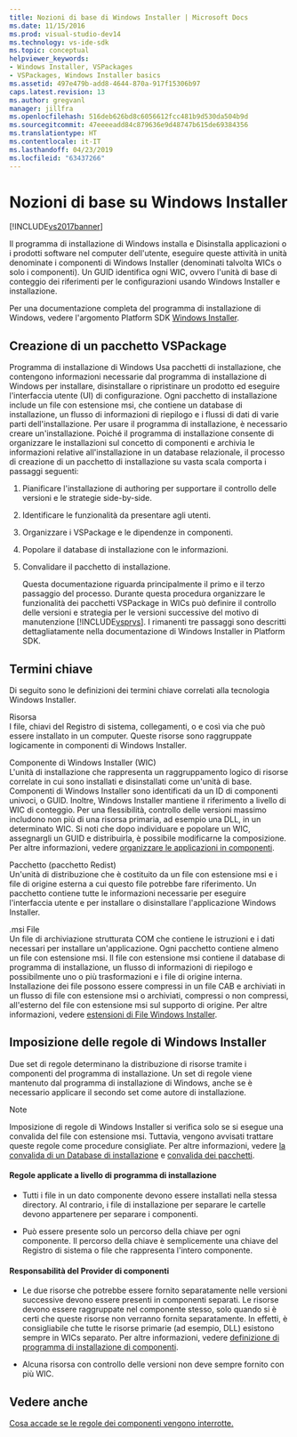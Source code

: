 ```yaml
---
title: Nozioni di base di Windows Installer | Microsoft Docs
ms.date: 11/15/2016
ms.prod: visual-studio-dev14
ms.technology: vs-ide-sdk
ms.topic: conceptual
helpviewer_keywords:
- Windows Installer, VSPackages
- VSPackages, Windows Installer basics
ms.assetid: 497e479b-add8-4644-870a-917f15306b97
caps.latest.revision: 13
ms.author: gregvanl
manager: jillfra
ms.openlocfilehash: 516deb626bd8c6056612fcc481b9d530da504b9d
ms.sourcegitcommit: 47eeeeadd84c879636e9d48747b615de69384356
ms.translationtype: HT
ms.contentlocale: it-IT
ms.lasthandoff: 04/23/2019
ms.locfileid: "63437266"
---
```

# <a name="windows-installer-basics"></a>Nozioni di base su Windows Installer
[!INCLUDE[vs2017banner](../../includes/vs2017banner.md)]

Il programma di installazione di Windows installa e Disinstalla applicazioni o i prodotti software nel computer dell'utente, eseguire queste attività in unità denominate i componenti di Windows Installer (denominati talvolta WICs o solo i componenti). Un GUID identifica ogni WIC, ovvero l'unità di base di conteggio dei riferimenti per le configurazioni usando Windows Installer e installazione.  
  
 Per una documentazione completa del programma di installazione di Windows, vedere l'argomento Platform SDK [Windows Installer](/previous-versions/2kt85ked(v=vs.120)).  
  
## <a name="authoring-a-vspackage"></a>Creazione di un pacchetto VSPackage  
 Programma di installazione di Windows Usa pacchetti di installazione, che contengono informazioni necessarie dal programma di installazione di Windows per installare, disinstallare o ripristinare un prodotto ed eseguire l'interfaccia utente (UI) di configurazione. Ogni pacchetto di installazione include un file con estensione msi, che contiene un database di installazione, un flusso di informazioni di riepilogo e i flussi di dati di varie parti dell'installazione. Per usare il programma di installazione, è necessario creare un'installazione. Poiché il programma di installazione consente di organizzare le installazioni sul concetto di componenti e archivia le informazioni relative all'installazione in un database relazionale, il processo di creazione di un pacchetto di installazione su vasta scala comporta i passaggi seguenti:  
  
1. Pianificare l'installazione di authoring per supportare il controllo delle versioni e le strategie side-by-side.  
  
2. Identificare le funzionalità da presentare agli utenti.  
  
3. Organizzare i VSPackage e le dipendenze in componenti.  
  
4. Popolare il database di installazione con le informazioni.  
  
5. Convalidare il pacchetto di installazione.  
  
   Questa documentazione riguarda principalmente il primo e il terzo passaggio del processo. Durante questa procedura organizzare le funzionalità dei pacchetti VSPackage in WICs può definire il controllo delle versioni e strategia per le versioni successive del motivo di manutenzione [!INCLUDE[vsprvs](../../includes/vsprvs-md.md)]. I rimanenti tre passaggi sono descritti dettagliatamente nella documentazione di Windows Installer in Platform SDK.  
  
## <a name="key-terms"></a>Termini chiave  
 Di seguito sono le definizioni dei termini chiave correlati alla tecnologia Windows Installer.  
  
 Risorsa  
 I file, chiavi del Registro di sistema, collegamenti, o e così via che può essere installato in un computer. Queste risorse sono raggruppate logicamente in componenti di Windows Installer.  
  
 Componente di Windows Installer (WIC)  
 L'unità di installazione che rappresenta un raggruppamento logico di risorse correlate in cui sono installati e disinstallati come un'unità di base. Componenti di Windows Installer sono identificati da un ID di componenti univoci, o GUID. Inoltre, Windows Installer mantiene il riferimento a livello di WIC di conteggio. Per una flessibilità, controllo delle versioni massimo includono non più di una risorsa primaria, ad esempio una DLL, in un determinato WIC. Si noti che dopo individuare e popolare un WIC, assegnargli un GUID e distribuirla, è possibile modificarne la composizione. Per altre informazioni, vedere [organizzare le applicazioni in componenti](http://msdn.microsoft.com/library/aa370561.aspx).  
  
 Pacchetto (pacchetto Redist)  
 Un'unità di distribuzione che è costituito da un file con estensione msi e i file di origine esterna a cui questo file potrebbe fare riferimento. Un pacchetto contiene tutte le informazioni necessarie per eseguire l'interfaccia utente e per installare o disinstallare l'applicazione Windows Installer.  
  
 .msi File  
 Un file di archiviazione strutturata COM che contiene le istruzioni e i dati necessari per installare un'applicazione. Ogni pacchetto contiene almeno un file con estensione msi. Il file con estensione msi contiene il database di programma di installazione, un flusso di informazioni di riepilogo e possibilmente uno o più trasformazioni e i file di origine interna. Installazione dei file possono essere compressi in un file CAB e archiviati in un flusso di file con estensione msi o archiviati, compressi o non compressi, all'esterno del file con estensione msi sul supporto di origine. Per altre informazioni, vedere [estensioni di File Windows Installer](http://msdn.microsoft.com/library/aa372842\(VS.85\).aspx).  
  
## <a name="windows-installer-rules-enforcement"></a>Imposizione delle regole di Windows Installer  
 Due set di regole determinano la distribuzione di risorse tramite i componenti del programma di installazione. Un set di regole viene mantenuto dal programma di installazione di Windows, anche se è necessario applicare il secondo set come autore di installazione.  
  
> [!NOTE]
> Imposizione di regole di Windows Installer si verifica solo se si esegue una convalida del file con estensione msi. Tuttavia, vengono avvisati trattare queste regole come procedure consigliate. Per altre informazioni, vedere [la convalida di un Database di installazione](http://msdn.microsoft.com/library/aa372477\(VS.85\).aspx) e [convalida dei pacchetti](http://msdn.microsoft.com/library/aa370569\(VS.85\).aspx).  
  
#### <a name="installer-enforced-rules"></a>Regole applicate a livello di programma di installazione  
  
- Tutti i file in un dato componente devono essere installati nella stessa directory. Al contrario, i file di installazione per separare le cartelle devono appartenere per separare i componenti.  
  
- Può essere presente solo un percorso della chiave per ogni componente. Il percorso della chiave è semplicemente una chiave del Registro di sistema o file che rappresenta l'intero componente.  
  
#### <a name="component-provider-responsibilities"></a>Responsabilità del Provider di componenti  
  
- Le due risorse che potrebbe essere fornito separatamente nelle versioni successive devono essere presenti in componenti separati. Le risorse devono essere raggruppate nel componente stesso, solo quando si è certi che queste risorse non verranno fornita separatamente. In effetti, è consigliabile che tutte le risorse primarie (ad esempio, DLL) esistono sempre in WICs separato. Per altre informazioni, vedere [definizione di programma di installazione di componenti](http://msdn.microsoft.com/library/aa368269\(VS.85\).aspx).  
  
- Alcuna risorsa con controllo delle versioni non deve sempre fornito con più WIC.  
  
## <a name="see-also"></a>Vedere anche  
 [Cosa accade se le regole dei componenti vengono interrotte.](http://msdn.microsoft.com/library/aa372795\(VS.85\).aspx)
